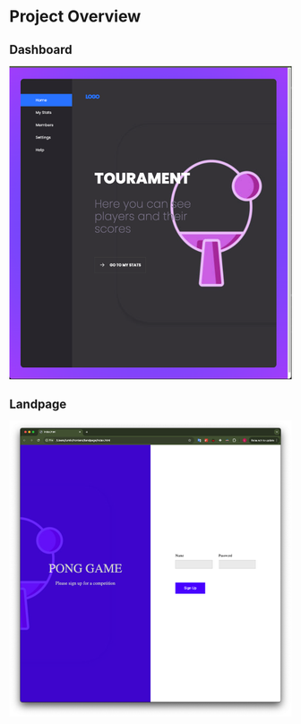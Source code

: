 # Project Overview

## Dashboard
![Dashboard](doc/dashboard.png)

## Landpage
![Landpage](doc/landpage.png)